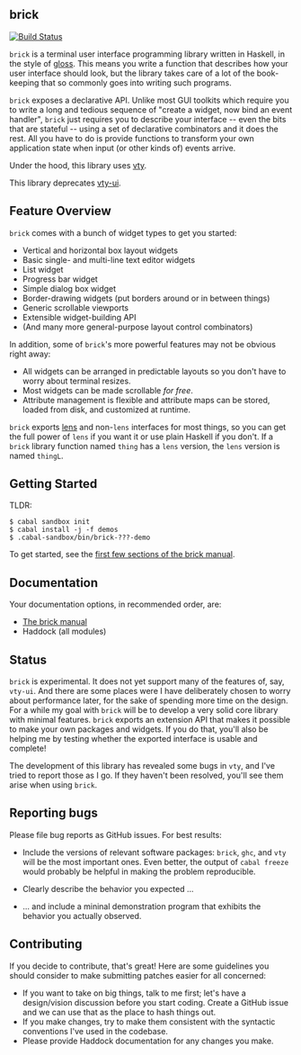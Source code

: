 brick
-----

[![Build Status](https://travis-ci.org/jtdaugherty/brick.png)](https://travis-ci.org/jtdaugherty/brick)

`brick` is a terminal user interface programming
library written in Haskell, in the style of
[gloss](http://hackage.haskell.org/package/gloss). This means you write
a function that describes how your user interface should look, but the
library takes care of a lot of the book-keeping that so commonly goes
into writing such programs.

`brick` exposes a declarative API. Unlike most GUI toolkits which
require you to write a long and tedious sequence of "create a widget,
now bind an event handler", `brick` just requires you to describe
your interface -- even the bits that are stateful -- using a set of
declarative combinators and it does the rest. All you have to do is
provide functions to transform your own application state when input (or
other kinds of) events arrive.

Under the hood, this library uses [vty](http://hackage.haskell.org/package/vty).

This library deprecates [vty-ui](https://github.com/jtdaugherty/vty-ui).

Feature Overview
----------------

`brick` comes with a bunch of widget types to get you started:

 * Vertical and horizontal box layout widgets
 * Basic single- and multi-line text editor widgets
 * List widget
 * Progress bar widget
 * Simple dialog box widget
 * Border-drawing widgets (put borders around or in between things)
 * Generic scrollable viewports
 * Extensible widget-building API
 * (And many more general-purpose layout control combinators)

In addition, some of `brick`'s more powerful features may not be obvious
right away:

 * All widgets can be arranged in predictable layouts so you don't have
   to worry about terminal resizes.
 * Most widgets can be made scrollable *for free*.
 * Attribute management is flexible and attribute maps can be stored,
   loaded from disk, and customized at runtime.

`brick` exports [lens](http://github.com/ekmett/lens) and non-`lens`
interfaces for most things, so you can get the full power of `lens` if
you want it or use plain Haskell if you don't. If a `brick` library
function named `thing` has a `lens` version, the `lens` version is named
`thingL`.

Getting Started
---------------

TLDR:

```
$ cabal sandbox init
$ cabal install -j -f demos
$ .cabal-sandbox/bin/brick-???-demo
```

To get started, see the [first few sections of the brick
manual](docs/index.rst).

Documentation
-------------

Your documentation options, in recommended order, are:

* [The brick manual](docs/index.rst)
* Haddock (all modules)

Status
------

`brick` is experimental. It does not yet support many of the features
of, say, `vty-ui`. And there are some places were I have deliberately
chosen to worry about performance later, for the sake of spending more
time on the design. For a while my goal with `brick` will be to develop
a very solid core library with minimal features. `brick` exports an
extension API that makes it possible to make your own packages and
widgets. If you do that, you'll also be helping me by testing whether
the exported interface is usable and complete!

The development of this library has revealed some bugs in `vty`, and
I've tried to report those as I go. If they haven't been resolved,
you'll see them arise when using `brick`.

Reporting bugs
--------------

Please file bug reports as GitHub issues.  For best results:

 - Include the versions of relevant software packages: `brick`, `ghc`,
   and `vty` will be the most important ones. Even better, the output
   of `cabal freeze` would probably be helpful in making the problem
   reproducible.

 - Clearly describe the behavior you expected ...

 - ... and include a mininal demonstration program that exhibits the
   behavior you actually observed.

Contributing
------------

If you decide to contribute, that's great! Here are some guidelines you
should consider to make submitting patches easier for all concerned:

 - If you want to take on big things, talk to me first; let's have a
   design/vision discussion before you start coding. Create a GitHub
   issue and we can use that as the place to hash things out.
 - If you make changes, try to make them consistent with the syntactic
   conventions I've used in the codebase.
 - Please provide Haddock documentation for any changes you make.

